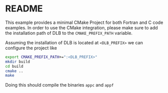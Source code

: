 README
======

This example provides a minimal CMake Project for both Fortran and C code examples.
In order to use the CMake integration, please make sure to add the installation path of DLB to the `CMAKE_PREFIX_PATH` variable.

Assuming the installation of DLB is located at `<DLB_PREFIX>` we can configure the project like

``` bash
export CMAKE_PREFIX_PATH+=":<DLB_PREFIX>"
mkdir build
cd build
cmake ..
make
```

Doing this should compile the binaries `appc` and `appf`
